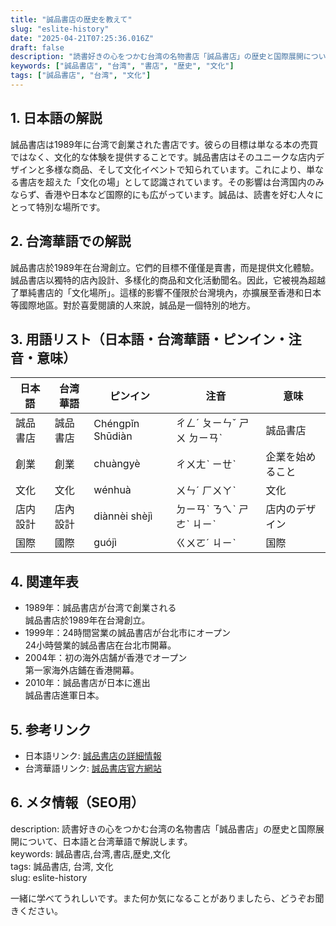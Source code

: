 ```yaml
---
title: "誠品書店の歴史を教えて"
slug: "eslite-history"
date: "2025-04-21T07:25:36.016Z"
draft: false
description: "読書好きの心をつかむ台湾の名物書店「誠品書店」の歴史と国際展開について、日本語と台湾華語で解説します。"
keywords: ["誠品書店", "台湾", "書店", "歴史", "文化"]
tags: ["誠品書店", "台湾", "文化"]
---
```


## 1. 日本語の解説  
誠品書店は1989年に台湾で創業された書店です。彼らの目標は単なる本の売買ではなく、文化的な体験を提供することです。誠品書店はそのユニークな店内デザインと多様な商品、そして文化イベントで知られています。これにより、単なる書店を超えた「文化の場」として認識されています。その影響は台湾国内のみならず、香港や日本など国際的にも広がっています。誠品は、読書を好む人々にとって特別な場所です。

## 2. 台湾華語での解説  
誠品書店於1989年在台灣創立。它們的目標不僅僅是賣書，而是提供文化體驗。誠品書店以獨特的店內設計、多樣化的商品和文化活動聞名。因此，它被視為超越了單純書店的「文化場所」。這樣的影響不僅限於台灣境內，亦擴展至香港和日本等國際地區。對於喜愛閱讀的人來說，誠品是一個特別的地方。

## 3. 用語リスト（日本語・台湾華語・ピンイン・注音・意味）  
| 日本語   | 台湾華語  | ピンイン | 注音    | 意味           |
|----------|----------|----------|---------|----------------|
| 誠品書店 | 誠品書店 | Chéngpǐn Shūdiàn | ㄔㄥˊ ㄆㄧㄣˇ ㄕㄨ ㄉㄧㄢˋ | 誠品書店 |
| 創業     | 創業     | chuàngyè | ㄔㄨㄤˋ ㄧㄝˋ | 企業を始めること |
| 文化     | 文化     | wénhuà   | ㄨㄣˊ ㄏㄨㄚˋ | 文化           |
| 店内設計 | 店內設計 | diànnèi shèjì | ㄉㄧㄢˋ ㄋㄟˋ ㄕㄜˋ ㄐㄧˋ | 店内のデザイン |
| 国際     | 國際     | guójì    | ㄍㄨㄛˊ ㄐㄧˋ | 国際           |

## 4. 関連年表  
- 1989年：誠品書店が台湾で創業される  
  誠品書店於1989年在台灣創立。
- 1999年：24時間営業の誠品書店が台北市にオープン  
  24小時營業的誠品書店在台北市開幕。
- 2004年：初の海外店舗が香港でオープン  
  第一家海外店鋪在香港開幕。
- 2010年：誠品書店が日本に進出  
  誠品書店進軍日本。

## 5. 参考リンク  
- 日本語リンク: [誠品書店の詳細情報](https://www.ese.com.tw/jp)
- 台湾華語リンク: [誠品書店官方網站](https://www.ese.com.tw)

## 6. メタ情報（SEO用）  
description: 読書好きの心をつかむ台湾の名物書店「誠品書店」の歴史と国際展開について、日本語と台湾華語で解説します。  
keywords: 誠品書店,台湾,書店,歴史,文化  
tags: 誠品書店, 台湾, 文化  
slug: eslite-history

一緒に学べてうれしいです。また何か気になることがありましたら、どうぞお聞きください。